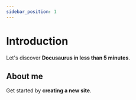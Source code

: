 ```yaml
---
sidebar_position: 1
---
```


# Introduction

Let's discover **Docusaurus in less than 5 minutes**.

## About me

Get started by **creating a new site**.

